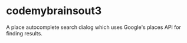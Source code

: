 # codemybrainsout3
A place autocomplete search dialog which uses Google's places API for finding results.
